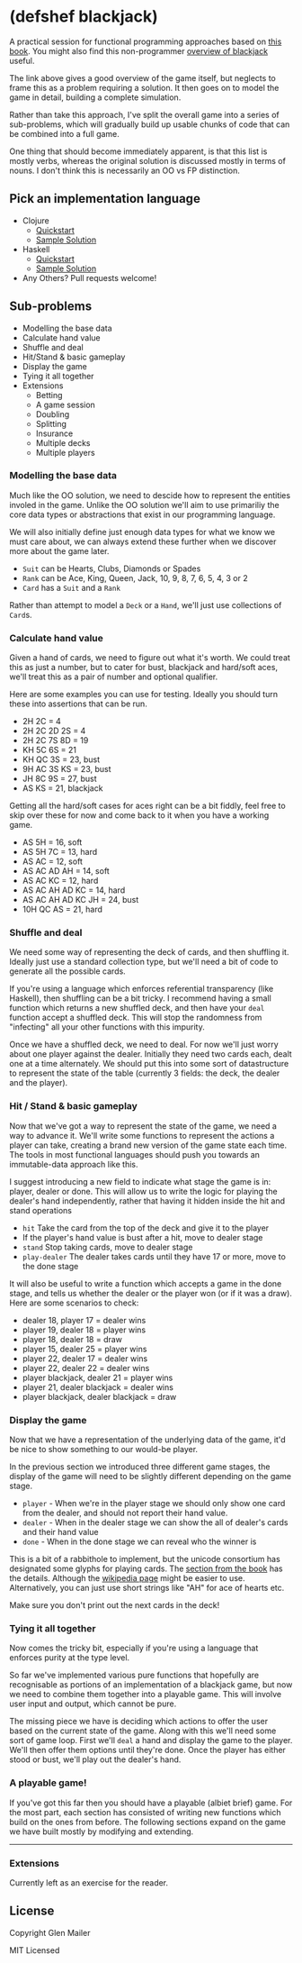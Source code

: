 # (defshef blackjack)

A practical session for functional programming approaches based on [this book](http://buildingskills.itmaybeahack.com/book/oodesign-3.1/html/index.html#blackjack). You might also find this non-programmer [overview of blackjack](https://www.pagat.com/banking/blackjack.html) useful.

The link above gives a good overview of the game itself, but neglects to frame this as a problem requiring a solution. It then goes on to model the game in detail, building a complete simulation.

Rather than take this approach, I've split the overall game into a series of sub-problems, which will gradually build up usable chunks of code that can be combined into a full game.

One thing that should become immediately apparent, is that this list is mostly verbs, whereas the original solution is discussed mostly in terms of nouns. I don't think this is necessarily an OO vs FP distinction.

## Pick an implementation language

 * Clojure
    * [Quickstart](./clojure/quickstart.md)
    * [Sample Solution](./clojure)
 * Haskell
    * [Quickstart](./haskell/quickstart.md)
    * [Sample Solution](./haskell)
 * Any Others? Pull requests welcome!

## Sub-problems

 * Modelling the base data
 * Calculate hand value
 * Shuffle and deal
 * Hit/Stand & basic gameplay
 * Display the game
 * Tying it all together
 * Extensions
   * Betting
   * A game session
   * Doubling
   * Splitting
   * Insurance
   * Multiple decks
   * Multiple players

### Modelling the base data

Much like the OO solution, we need to descide how to represent the entities involed in the game. Unlike the OO solution we'll aim to use primariliy the core data types or abstractions that exist in our programming language.

We will also initially define just enough data types for what we know we must care about, we can always extend these further when we discover more about the game later.

 * `Suit` can be Hearts, Clubs, Diamonds or Spades
 * `Rank` can be Ace, King, Queen, Jack, 10, 9, 8, 7, 6, 5, 4, 3 or 2
 * `Card` has a `Suit` and a `Rank`

Rather than attempt to model a `Deck` or a `Hand`, we'll just use collections of `Card`s.

### Calculate hand value

Given a hand of cards, we need to figure out what it's worth. We could treat this as just a number, but to cater for bust, blackjack and hard/soft aces, we'll treat this as a pair of number and optional qualifier.

Here are some examples you can use for testing. Ideally you should turn these into assertions that can be run.

* 2H 2C = 4
* 2H 2C 2D 2S = 4
* 2H 2C 7S 8D = 19
* KH 5C 6S = 21
* KH QC 3S = 23, bust
* 9H AC 3S KS = 23, bust
* JH 8C 9S = 27, bust
* AS KS = 21, blackjack

Getting all the hard/soft cases for aces right can be a bit fiddly, feel free to skip over these for now and come back to it when you have a working game.

* AS 5H = 16, soft
* AS 5H 7C = 13, hard
* AS AC = 12, soft
* AS AC AD AH = 14, soft
* AS AC KC = 12, hard
* AS AC AH AD KC = 14, hard
* AS AC AH AD KC JH = 24, bust
* 10H QC AS = 21, hard

### Shuffle and deal

We need some way of representing the deck of cards, and then shuffling it. Ideally just use a standard collection type, but we'll need a bit of code to generate all the possible cards.

If you're using a language which enforces referential transparency (like Haskell), then shuffling can be a bit tricky. I recommend having a small function which returns a new shuffled deck, and then have your `deal` function accept a shuffled deck. This will stop the randomness from "infecting" all your other functions with this impurity.

Once we have a shuffled deck, we need to deal. For now we'll just worry about one player against the dealer. Initially they need two cards each, dealt one at a time alternately. We should put this into some sort of datastructure to represent the state of the table (currently 3 fields: the deck, the dealer and the player).

### Hit / Stand & basic gameplay

Now that we've got a way to represent the state of the game, we need a way to advance it. We'll write some functions to represent the actions a player can take, creating a brand new version of the game state each time. The tools in most functional languages should push you towards an immutable-data approach like this.

I suggest introducing a new field to indicate what stage the game is in: player, dealer or done. This will allow us to write the logic for playing the dealer's hand independently, rather that having it hidden inside the hit and stand operations

* `hit` Take the card from the top of the deck and give it to the player
* If the player's hand value is bust after a hit, move to dealer stage
* `stand` Stop taking cards, move to dealer stage
* `play-dealer` The dealer takes cards until they have 17 or more, move to the done stage

It will also be useful to write a function which accepts a game in the done stage, and tells us whether the dealer or the player won (or if it was a draw). Here are some scenarios to check:

* dealer 18, player 17 = dealer wins
* player 19, dealer 18 = player wins
* player 18, dealer 18 = draw
* player 15, dealer 25 = player wins
* player 22, dealer 17 = dealer wins
* player 22, dealer 22 = dealer wins
* player blackjack, dealer 21 = player wins
* player 21, dealer blackjack = dealer wins
* player blackjack, dealer blackjack = draw

### Display the game

Now that we have a representation of the underlying data of the game, it'd be nice to show something to our would-be player.

In the previous section we introduced three different game stages, the display of the game will need to be slightly different depending on the game stage.

* `player` - When we're in the player stage we should only show one card from the dealer, and should not report their hand value.
* `dealer` - When in the dealer stage we can show the all of dealer's cards and their hand value
* `done` - When in the done stage we can reveal who the winner is

This is a bit of a rabbithole to implement, but the unicode consortium has designated some glyphs for playing cards. The [section from the book](http://buildingskills.itmaybeahack.com/book/oodesign-3.1/html/blackjack/card_deck_shoe.html#unicode-images) has the details. Although the [wikipedia page](https://en.wikipedia.org/wiki/Playing_cards_in_Unicode) might be easier to use. Alternatively, you can just use short strings like "AH" for ace of hearts etc.

Make sure you don't print out the next cards in the deck!

### Tying it all together

Now comes the tricky bit, especially if you're using a language that enforces purity at the type level.

So far we've implemented various pure functions that hopefully are recognisable as portions of an implementation of a blackjack game, but now we need to combine them together into a playable game. This will involve user input and output, which cannot be pure.

The missing piece we have is deciding which actions to offer the user based on the current state of the game. Along with this we'll need some sort of game loop. First we'll `deal` a hand and display the game to the player. We'll then offer them options until they're done. Once the player has either stood or bust, we'll play out the dealer's hand.

### A playable game!

If you've got this far then you should have a playable (albiet brief) game. For the most part, each section has consisted of writing new functions which build on the ones from before. The following sections expand on the game we have built mostly by modifying and extending.

***********

### Extensions

Currently left as an exercise for the reader.

## License

Copyright Glen Mailer

MIT Licensed
